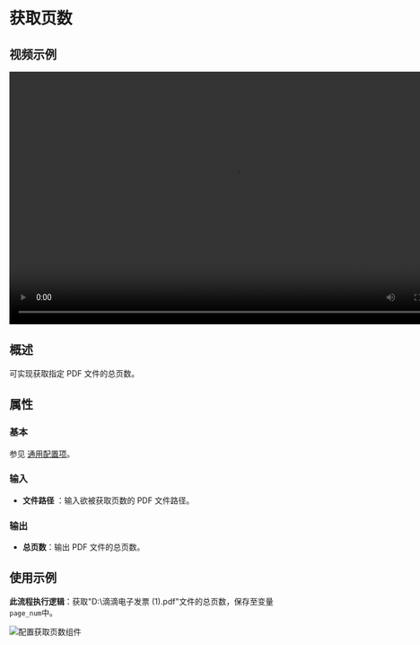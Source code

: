 # 获取页数

## 视频示例

<video controls height='450px' width='800px' src="https://encooacademy.oss-cn-shanghai.aliyuncs.com/activity/GetPages.mp4"></video>

## 概述

可实现获取指定 PDF 文件的总页数。

## 属性

### 基本

参见 [通用配置项](../../Appendix/CommonConfigurationItems.md)。

### 输入

- **文件路径** ：输入欲被获取页数的 PDF 文件路径。

### 输出

- **总页数**：输出 PDF 文件的总页数。

## 使用示例

**此流程执行逻辑**：获取"D:\\滴滴电子发票 (1).pdf"文件的总页数，保存至变量`page_num`中。

![配置获取页数组件](https://docimages.blob.core.chinacloudapi.cn/images/Activities/GetPageNumbers_2.png)
